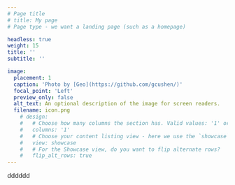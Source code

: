 ```yaml
---
# Page title
# title: My page
# Page type - we want a landing page (such as a homepage)

headless: true
weight: 15
title: ''
subtitle: ''

image:
  placement: 1
  caption: 'Photo by [Geo](https://github.com/gcushen/)'
  focal_point: 'Left'
  preview_only: false
  alt_text: An optional description of the image for screen readers.
  filename: icon.png
    # design:
    #   # Choose how many columns the section has. Valid values: '1' or '2'.
    #   columns: '1'
    #   # Choose your content listing view - here we use the `showcase` view
    #   view: showcase
    #   # For the Showcase view, do you want to flip alternate rows?
    #   flip_alt_rows: true
---
```


dddddd